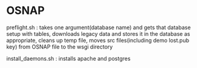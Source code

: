 # OSNAP
preflight.sh : takes one argument(database name) and gets that database setup with tables, 
downloads legacy data and stores it in the database as appropriate, cleans up temp file,
moves src files(including demo lost.pub key) from OSNAP file to the wsgi directory

install_daemons.sh : installs apache and postgres
